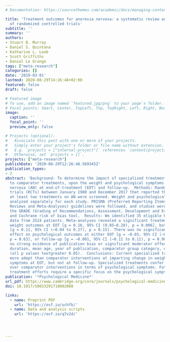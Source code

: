 ```yaml
---
# Documentation: https://sourcethemes.com/academic/docs/managing-content/

title: 'Treatment outcomes for anorexia nervosa: a systematic review and meta-analysis
  of randomized controlled trials'
subtitle: ''
summary: ''
authors:
- Stuart B. Murray
- Daniel S. Quintana
- Katharine L. Loeb
- Scott Griffiths
- Daniel Le Grange
tags: ["meta-research"]
categories: []
date: '2019-03-01'
lastmod: 2020-08-29T14:26:48+02:00
featured: false
draft: false

# Featured image
# To use, add an image named `featured.jpg/png` to your page's folder.
# Focal points: Smart, Center, TopLeft, Top, TopRight, Left, Right, BottomLeft, Bottom, BottomRight.
image:
  caption: ''
  focal_point: ''
  preview_only: false

# Projects (optional).
#   Associate this post with one or more of your projects.
#   Simply enter your project's folder or file name without extension.
#   E.g. `projects = ["internal-project"]` references `content/project/deep-learning/index.md`.
#   Otherwise, set `projects = []`.
projects: ["meta-research"]
publishDate: '2020-08-29T12:26:48.569345Z'
publication_types:
- 2
abstract: 'Background: To determine the impact of specialized treatments, relative
  to comparator treatments, upon the weight and psychological symptoms of anorexia
  nervosa (AN) at end-of-treatment (EOT) and follow-up.  Methods: Randomized controlled
  trials (RCTs) between January 1980 and December 2017 that reported the effects of
  at least two treatments on AN were screened. Weight and psychological symptoms were
  analyzed separately for each study. PRISMA (Preferred Reporting Items for Systematic
  Reviews and Meta-Analyses) guidelines were followed, and studies were assessed using
  the GRADE (Grading of Recommendations, Assessment, Development and Evaluation) criteria
  and Cochrane risk of bias tool.  Results: We identified 35 eligible RCTs, comprising
  data from 2524 patients. Meta-analyses revealed a significant treatment effect on
  weight outcomes at EOT [g = 0.16, 95% CI (0.05–0.28), p = 0.006], but not at follow-up
  [g = 0.11, 95% CI (−0.04 to 0.27), p = 0.15]. There was no significant treatment
  effect on psychological outcomes at either EOT [g = −0.03, 95% CI (−0.14 to 0.08),
  p = 0.63], or follow-up [g = −0.001, 95% CI (−0.11 to 0.11), p = 0.98]. There was
  no strong evidence of publication bias or significant moderator effects for illness
  duration, mean age, year of publication, comparator group category, or risk of bias
  (all p values textgreater 0.05).  Conclusions: Current specialized treatments are
  more adept than comparator interventions at imparting change in weight-based AN
  symptoms at EOT, but not at follow-up. Specialized treatments confer no advantage
  over comparator interventions in terms of psychological symptoms. Future precision
  treatment efforts require a specific focus on the psychological symptoms of AN.'
publication: '*Psychological Medicine*'
url_pdf: https://www.cambridge.org/core/journals/psychological-medicine/article/treatment-outcomes-for-anorexia-nervosa-a-systematic-review-and-metaanalysis-of-randomized-controlled-trials/AB05A8856C66EA5AD99AD9B2DF1C1F80
doi: 10.1017/S0033291718002088

links:
  - name: Preprint PDF
    url: 'https://osf.io/uchfk/'
  - name: Data and analysis scripts
    url: 'https://osf.io/q7v2d/'




---
```

